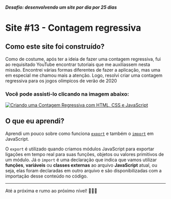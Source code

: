 ##### Desafio: desenvolvendo um site por dia por 25 dias

# Site #13 - Contagem regressiva

## Como este site foi construído?

Como de costume, após ter a ideia de fazer uma contagem regressiva, fui ao requisitado YouTube encontrar tutoriais que me auxiliassem nesta missão. Encontrei várias formas diferentes de fazer a aplicação, mas uma em especial me chamou mais a atenção. Logo, resolvi criar uma contagem regressiva para os jogos olímpicos de verão de 2020

### Você pode assisti-lo clicando na imagem abaixo:

[![Criando uma Contagem Regressiva com HTML, CSS e JavaScript](https://img.youtube.com/vi/u_tjnWwjSVw/maxresdefault.jpg)](https://www.youtube.com/watch?v=u_tjnWwjSVw)

## O que eu aprendi?

Aprendi um pouco sobre como funciona [`export`](https://developer.mozilla.org/pt-BR/docs/Web/JavaScript/Reference/Statements/export) e também o [`import`](https://developer.mozilla.org/pt-BR/docs/Web/JavaScript/Reference/Statements/import) em JavaScript.

O `export` é utilizado quando criamos módulos JavaScript para exportar ligações em tempo real para suas funções, objetos ou valores primitivos de um módulo. Já o `import` é uma declaração que indica que vamos utilizar **funções**, **variáveis** ou **classes externas** ao arquivo **JavaScript** atual, ou seja, elas foram declaradas em outro arquivo e são disponibilizadas com a importação desse conteúdo no código.

---

Até a próxima e rumo ao próximo nível! 💜💜💜
